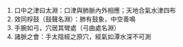 1. 口中之津曰太淵：口津與肺脈內外相應；天地合氣水津四布
2. 效同桴鼓（鼓聲名淵）：肺有鼓象，中空善鳴
3. 手腕如弓，穴居其彎處（弓曲處名淵）
4. 諸脈之會：手太陰經之原穴，經氣如潭水深不可測